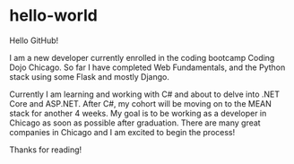 # hello-world



Hello GitHub!

I am a new developer currently enrolled in the coding bootcamp Coding Dojo Chicago. So far I have completed Web Fundamentals, and the Python stack using some Flask and mostly Django. 

Currently I am learning and working with C# and about to delve into .NET Core and ASP.NET. After C#, my cohort will be moving on to the MEAN stack for another 4 weeks. My goal is to be working as a developer in Chicago as soon as possible after graduation. There are many great companies in Chicago and I am excited to begin the process!

Thanks for reading!


